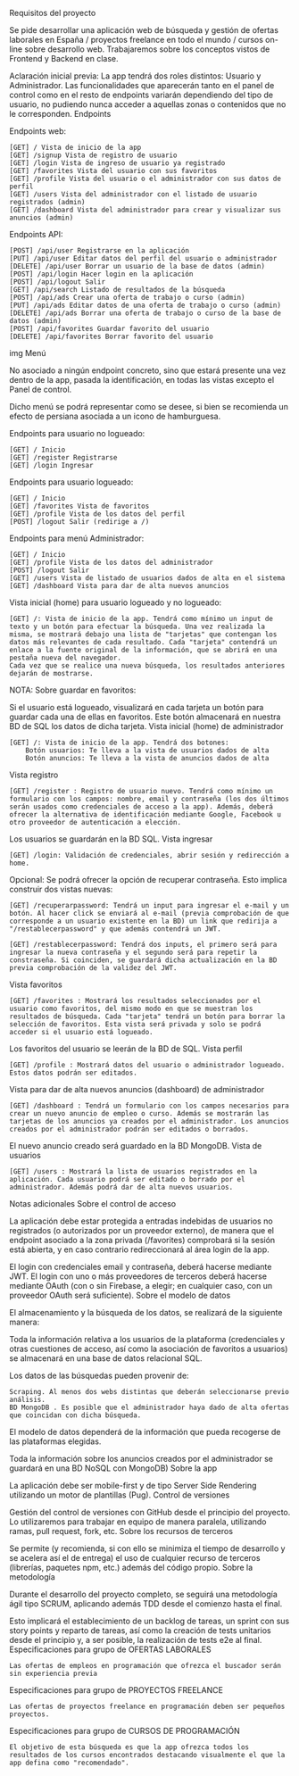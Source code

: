 Requisitos del proyecto

Se pide desarrollar una aplicación web de búsqueda y gestión de ofertas laborales en España / proyectos freelance en todo el mundo / cursos on-line sobre desarrollo web. Trabajaremos sobre los conceptos vistos de Frontend y Backend en clase.

Aclaración inicial previa: La app tendrá dos roles distintos: Usuario y Administrador. Las funcionalidades que aparecerán tanto en el panel de control como en el resto de endpoints variarán dependiendo del tipo de usuario, no pudiendo nunca acceder a aquellas zonas o contenidos que no le corresponden.
Endpoints

Endpoints web:

    [GET] / Vista de inicio de la app
    [GET] /signup Vista de registro de usuario
    [GET] /login Vista de ingreso de usuario ya registrado
    [GET] /favorites Vista del usuario con sus favoritos
    [GET] /profile Vista del usuario o el administrador con sus datos de perfil
    [GET] /users Vista del administrador con el listado de usuario registrados (admin)
    [GET] /dashboard Vista del administrador para crear y visualizar sus anuncios (admin)

Endpoints API:

    [POST] /api/user Registrarse en la aplicación
    [PUT] /api/user Editar datos del perfil del usuario o administrador
    [DELETE] /api/user Borrar un usuario de la base de datos (admin)
    [POST] /api/login Hacer login en la aplicación
    [POST] /api/logout Salir
    [GET] /api/search Listado de resultados de la búsqueda
    [POST] /api/ads Crear una oferta de trabajo o curso (admin)
    [PUT] /api/ads Editar datos de una oferta de trabajo o curso (admin)
    [DELETE] /api/ads Borrar una oferta de trabajo o curso de la base de datos (admin)
    [POST] /api/favorites Guardar favorito del usuario
    [DELETE] /api/favorites Borrar favorito del usuario

img
Menú

No asociado a ningún endpoint concreto, sino que estará presente una vez dentro de la app, pasada la identificación, en todas las vistas excepto el Panel de control.

Dicho menú se podrá representar como se desee, si bien se recomienda un efecto de persiana asociada a un icono de hamburguesa.

Endpoints para usuario no logueado:

    [GET] / Inicio
    [GET] /register Registrarse
    [GET] /login Ingresar

Endpoints para usuario logueado:

    [GET] / Inicio
    [GET] /favorites Vista de favoritos
    [GET] /profile Vista de los datos del perfil
    [POST] /logout Salir (redirige a /)

Endpoints para menú Administrador:

    [GET] / Inicio
    [GET] /profile Vista de los datos del administrador
    [POST] /logout Salir
    [GET] /users Vista de listado de usuarios dados de alta en el sistema
    [GET] /dashboard Vista para dar de alta nuevos anuncios

Vista inicial (home) para usuario logueado y no logueado:

    [GET] /: Vista de inicio de la app. Tendrá como mínimo un input de texto y un botón para efectuar la búsqueda. Una vez realizada la misma, se mostrará debajo una lista de "tarjetas" que contengan los datos más relevantes de cada resultado. Cada "tarjeta" contendrá un enlace a la fuente original de la información, que se abrirá en una pestaña nueva del navegador.
    Cada vez que se realice una nueva búsqueda, los resultados anteriores dejarán de mostrarse.

NOTA: Sobre guardar en favoritos:

Si el usuario está logueado, visualizará en cada tarjeta un botón para guardar cada una de ellas en favoritos. Este botón almacenará en nuestra BD de SQL los datos de dicha tarjeta.
Vista inicial (home) de administrador

    [GET] /: Vista de inicio de la app. Tendrá dos botones:
        Botón usuarios: Te lleva a la vista de usuarios dados de alta
        Botón anuncios: Te lleva a la vista de anuncios dados de alta

Vista registro

    [GET] /register : Registro de usuario nuevo. Tendrá como mínimo un formulario con los campos: nombre, email y contraseña (los dos últimos serán usados como credenciales de acceso a la app). Además, deberá ofrecer la alternativa de identificación mediante Google, Facebook u otro proveedor de autenticación a elección.

Los usuarios se guardarán en la BD SQL.
Vista ingresar

    [GET] /login: Validación de credenciales, abrir sesión y redirección a home.

Opcional: Se podrá ofrecer la opción de recuperar contraseña. Esto implica construir dos vistas nuevas:

    [GET] /recuperarpassword: Tendrá un input para ingresar el e-mail y un botón. Al hacer click se enviará al e-mail (previa comprobación de que corresponde a un usuario existente en la BD) un link que redirija a "/restablecerpassword" y que además contendrá un JWT.

    [GET] /restablecerpassword: Tendrá dos inputs, el primero será para ingresar la nueva contraseña y el segundo será para repetir la constraseña. Si coinciden, se guardará dicha actualización en la BD previa comprobación de la validez del JWT.

Vista favoritos

    [GET] /favorites : Mostrará los resultados seleccionados por el usuario como favoritos, del mismo modo en que se muestran los resultados de búsqueda. Cada "tarjeta" tendrá un botón para borrar la selección de favoritos. Esta vista será privada y solo se podrá acceder si el usuario está logueado.

Los favoritos del usuario se leerán de la BD de SQL.
Vista perfil

    [GET] /profile : Mostrará datos del usuario o administrador logueado. Estos datos podrán ser editados.

Vista para dar de alta nuevos anuncios (dashboard) de administrador

    [GET] /dashboard : Tendrá un formulario con los campos necesarios para crear un nuevo anuncio de empleo o curso. Además se mostrarán las tarjetas de los anuncios ya creados por el administrador. Los anuncios creados por el administrador podrán ser editados o borrados.

El nuevo anuncio creado será guardado en la BD MongoDB.
Vista de usuarios

    [GET] /users : Mostrará la lista de usuarios registrados en la aplicación. Cada usuario podrá ser editado o borrado por el administrador. Además podrá dar de alta nuevos usuarios.

Notas adicionales
Sobre el control de acceso

La aplicación debe estar protegida a entradas indebidas de usuarios no registrados (o autorizados por un proveedor externo), de manera que el endpoint asociado a la zona privada (/favorites) comprobará si la sesión está abierta, y en caso contrario redireccionará al área login de la app.

El login con credenciales email y contraseña, deberá hacerse mediante JWT. El login con uno o más proveedores de terceros deberá hacerse mediante OAuth (con o sin Firebase, a elegir; en cualquier caso, con un proveedor OAuth será suficiente).
Sobre el modelo de datos

El almacenamiento y la búsqueda de los datos, se realizará de la siguiente manera:

Toda la información relativa a los usuarios de la plataforma (credenciales y otras cuestiones de acceso, así como la asociación de favoritos a usuarios) se almacenará en una base de datos relacional SQL.

Los datos de las búsquedas pueden provenir de:

    Scraping. Al menos dos webs distintas que deberán seleccionarse previo análisis.
    BD MongoDB . Es posible que el administrador haya dado de alta ofertas que coincidan con dicha búsqueda.

El modelo de datos dependerá de la información que pueda recogerse de las plataformas elegidas.

Toda la información sobre los anuncios creados por el administrador se guardará en una BD NoSQL con MongoDB)
Sobre la app

La aplicación debe ser mobile-first y de tipo Server Side Rendering utilizando un motor de plantillas (Pug).
Control de versiones

Gestión del control de versiones con GitHub desde el principio del proyecto. Lo utilizaremos para trabajar en equipo de manera paralela, utilizando ramas, pull request, fork, etc.
Sobre los recursos de terceros

Se permite (y recomienda, si con ello se minimiza el tiempo de desarrollo y se acelera así el de entrega) el uso de cualquier recurso de terceros (librerías, paquetes npm, etc.) además del código propio.
Sobre la metodología

Durante el desarrollo del proyecto completo, se seguirá una metodología ágil tipo SCRUM, aplicando además TDD desde el comienzo hasta el final.

Esto implicará el establecimiento de un backlog de tareas, un sprint con sus story points y reparto de tareas, así como la creación de tests unitarios desde el principio y, a ser posible, la realización de tests e2e al final.
Especificaciones para grupo de OFERTAS LABORALES

    Las ofertas de empleos en programación que ofrezca el buscador serán sin experiencia previa

Especificaciones para grupo de PROYECTOS FREELANCE

    Las ofertas de proyectos freelance en programación deben ser pequeños proyectos.

Especificaciones para grupo de CURSOS DE PROGRAMACIÓN

    El objetivo de esta búsqueda es que la app ofrezca todos los resultados de los cursos encontrados destacando visualmente el que la app defina como "recomendado".
